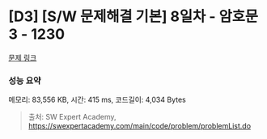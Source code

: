 # [D3] [S/W 문제해결 기본] 8일차 - 암호문3 - 1230 

[문제 링크](https://swexpertacademy.com/main/code/problem/problemDetail.do?contestProbId=AV14zIwqAHwCFAYD) 

### 성능 요약

메모리: 83,556 KB, 시간: 415 ms, 코드길이: 4,034 Bytes



> 출처: SW Expert Academy, https://swexpertacademy.com/main/code/problem/problemList.do
